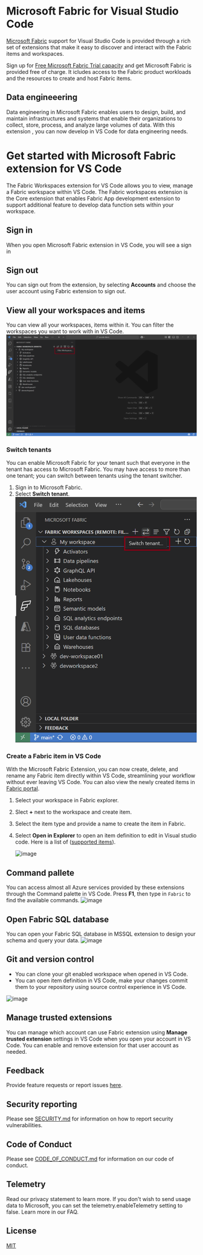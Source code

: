# Microsoft Fabric for Visual Studio Code

[Microsoft Fabric](https://learn.microsoft.com/fabric/) support for Visual Studio Code is provided through a rich set of extensions that make it easy to discover and interact with the Fabric items and workspaces.

Sign up for [Free Microsoft Fabric Trial capacity](https://learn.microsoft.com/fabric/get-started/fabric-trial#start-the-fabric-capacity-trial) and get Microsoft Fabric is provided free of charge.  It icludes access to the Fabric product workloads and the resources to create and host Fabric items. 

## Data engineeering
Data engineering in Microsoft Fabric enables users to design, build, and maintain infrastructures and systems that enable their organizations to collect, store, process, and analyze large volumes of data. With this extension , you can now develop in VS Code for data engineering needs. 

# Get started with Microsoft Fabric extension for VS Code
The Fabric Workspaces extension for VS Code allows you to view, manage a Fabric workspace within VS Code. The Fabric workspaces extension is the Core extension that enables Fabric App development extension to support additional feature to develop data function sets within your workspace.

## Sign in
When you open Microsoft Fabric extension in VS Code, you will see a sign in 

## Sign out 
You can sign out from the extension, by selecting **Accounts** and choose the user account using Fabric extension to sign out. 

## View all your workspaces and items 

You can view all your workspaces, items within it. You can filter the workspaces you want to work with in VS Code. 
![image](/docs/images/readme/manage-workspace.png)


### Switch tenants

You can enable Microsoft Fabric for your tenant  such that everyone in the tenant has access to Microsoft Fabric. You may have access to more than one tenant; you can switch between tenants using the tenant switcher.

1. Sign in to Microsoft Fabric.
2. Select **Switch tenant**.
![image](/docs/images/readme/switch-tenant.png)

  
### Create a Fabric item in VS Code

With the Microsoft Fabric Extension, you can now create, delete, and rename any Fabric item directly within VS Code, streamlining your workflow without ever leaving VS Code. You can also view the newly created items in [Fabric portal](https://app.fabric.microsoft.com).

1. Select your workspace in Fabric explorer. 
2. Slect **+** next to the workspace and create item.
3. Select the item type and provide a name to create the item in Fabric. 
4. Select **Open in Explorer** to open an item definition to edit in Visual studio code. Here is a list of ([supported items](/rest/api/fabric/articles/item-management/definitions/item-definition-overview)).

   ![image](/docs/images/readme/open-and-publish-notebook.gif)

## Command pallete  
You can access almost all Azure services provided by these extensions through the Command palette in VS Code. Press **F1**, then type in `Fabric` to find the available commands.
![image](/doc/images/readme/command-pallette.png)

## Open Fabric SQL database 
You can open your Fabric SQL database in MSSQL extension to design your schema and query your data. 
![image](/docs/images/readme/open-sql-database.gif)

## Git and version control 
- You can clone your git enabled workspace when opened in VS Code. 
- You can open item definition in VS Code, make your changes commit them to your repository using source control experience in VS Code. 

![image](/docs/images/readme/git-user-datafunction.gif)


## Manage trusted extensions

You can manage which account can use Fabric extension using **Manage trusted extension** settings in VS Code when you open your account in VS Code. You can enable and remove extension for that user account as needed. 

## Feedback 
Provide feature requests or report issues [here](https://github.com/microsoft/vscode-fabric/issues/new).


## Security reporting

Please see [SECURITY.md](SECURITY.md) for information on how to report security vulnerabilities.

## Code of Conduct

Please see [CODE_OF_CONDUCT.md](CODE_OF_CONDUCT.md) for information on our code of conduct.

## Telemetry 
Read our privacy statement to learn more. If you don't wish to send usage data to Microsoft, you can set the telemetry.enableTelemetry setting to false. Learn more in our FAQ.

## License

[MIT](LICENSE)
